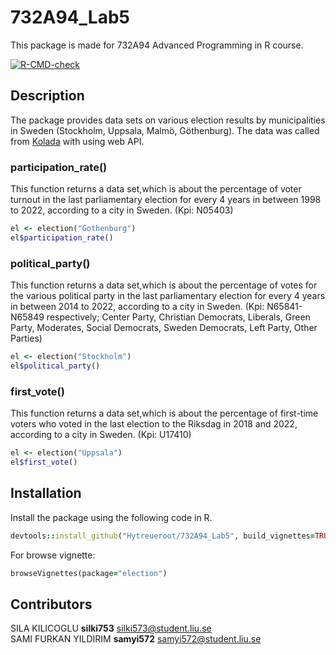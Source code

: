 # 732A94_Lab5
This package is made for 732A94 Advanced Programming in R course.

<!-- badges: start -->
[![R-CMD-check](https://github.com/Hytreueroot/732A94_Lab5/actions/workflows/R-CMD-check.yaml/badge.svg)](https://github.com/Hytreueroot/732A94_Lab5/actions/workflows/R-CMD-check.yaml)
<!-- badges: end -->

## Description
The package provides data sets on various election results by municipalities in Sweden (Stockholm, Uppsala, Malmö, Göthenburg). The data was called from [Kolada](https://www.kolada.se/) with using web API.

### participation_rate()
This function returns a data set,which is about the percentage of voter turnout in the last parliamentary election for every 4 years in between 1998 to 2022, according to a city in Sweden. (Kpi: N05403)

```ruby
el <- election("Gothenburg")
el$participation_rate()
```

### political_party()
This function returns a data set,which is about the percentage of votes for the various political party in the last parliamentary election for every 4 years in between 2014 to 2022, according to a city in Sweden. (Kpi: N65841-N65849 respectively; Center Party, Christian Democrats, Liberals, Green Party, Moderates, Social Democrats, Sweden Democrats, Left Party, Other Parties)

```ruby
el <- election("Stockholm")
el$political_party()
```

### first_vote()
This function returns a data set,which is about the percentage of first-time voters who voted in the last election to the Riksdag in 2018 and 2022, according to a city in Sweden. (Kpi: U17410)

```ruby
el <- election("Uppsala")
el$first_vote()
```


## Installation
Install the package using the following code in R.

```ruby
devtools::install_github("Hytreueroot/732A94_Lab5", build_vignettes=TRUE)
```
For browse vignette:
```ruby
browseVignettes(package="election")
```

## Contributors
SILA KILICOGLU        **silki753**          silki573@student.liu.se <br>
SAMI FURKAN YILDIRIM  **samyi572**          samyi572@student.liu.se
